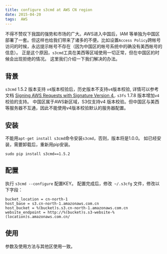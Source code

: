 ```yaml
---
title: configure s3cmd at AWS CN region
date: 2015-04-20
tags:  AWS
---
```



不得不赞叹下我国的强势和市场的广大。AWS进入中国后，IAM 等单独为中国区部署了一套。但这样也给我们带来了诸多的不便。比如设置`Access Policy`跨帐号访问的时候，永远提示帐号不存在（因为中国区的帐号系统中的确没有美西帐号的信息）。 正是这个原因，`s3cmd`工具在美西等区域使用一切正常，但在中国区的时候会出现拒绝的情况。 这里我们介绍一下我们解决的办法。

<!--more-->

## 背景
`s3cmd` 1.5.2 版本支持 `v4`版本校验后，历史版本不支持`v4`版本校验, 详情可以参考文档 [Signing AWS Requests with Signature Version 4.](http://docs.aws.amazon.com/general/latest/gr/sigv4_signing.html).
`s3fs` 1.7.8 版本增加`v4` 校验的支持。 中国区属于AWS新区域，S3仅支持v4 版本校验。但中国区与美西等服务器不互通，因此不能使用v4版本校验默认的服务器配置。

## 安装

不能用`apt-get install s3cmd`命令安装`s3cmd`，否则，版本将是1.0.0。 如已经安装，需要卸载后，重新用pip安装。

    sudo pip install s3cmd==1.5.2


## 配置
执行 `s3cmd --configure` 配置KEY。
配置完成后，修改` ~/.s3cfg` 文件，修改以下字段：

    bucket_location = cn-north-1
    host_base = s3.cn-north-1.amazonaws.com.cn
    host_bucket = %(bucket)s.s3.cn-north-1.amazonaws.com.cn
    website_endpoint = http://%(bucket)s.s3-website-%(location)s.amazonaws.com.cn/


## 使用
参数及使用方法与其他区使用一致。


